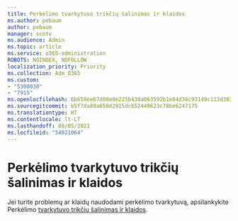 ```yaml
---
title: Perkėlimo tvarkytuvo trikčių šalinimas ir klaidos
ms.author: pebaum
author: pebaum
manager: scotv
ms.audience: Admin
ms.topic: article
ms.service: o365-administration
ROBOTS: NOINDEX, NOFOLLOW
localization_priority: Priority
ms.collection: Adm_O365
ms.custom:
- "5300030"
- "7915"
ms.openlocfilehash: 6b659ee67d00a9e225b438a063592b1e04d36c93149c113d302cb56e474db3a8
ms.sourcegitcommit: b5f7da89a650d2915dc652449623c78be6247175
ms.translationtype: HT
ms.contentlocale: lt-LT
ms.lasthandoff: 08/05/2021
ms.locfileid: "54021064"
---
```

# <a name="troubleshoot-migration-manager-issues-and-errors"></a>Perkėlimo tvarkytuvo trikčių šalinimas ir klaidos

Jei turite problemų ar klaidų naudodami perkėlimo tvarkytuvą, apsilankykite Perkėlimo [tvarkytuvo trikčių šalinimas ir klaidos](https://docs.microsoft.com/sharepointmigration/mm-troubleshoot).
